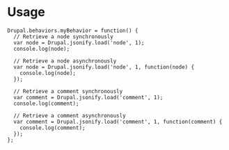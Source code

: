 # Usage

    Drupal.behaviors.myBehavior = function() {
      // Retrieve a node synchronously
      var node = Drupal.jsonify.load('node', 1);
      console.log(node);
      
      // Retrieve a node asynchronously
      var node = Drupal.jsonify.load('node', 1, function(node) {
        console.log(node);
      });
      
      // Retrieve a comment synchronously
      var comment = Drupal.jsonify.load('comment', 1);
      console.log(comment);
      
      // Retrieve a comment asynchronously
      var comment = Drupal.jsonify.load('comment', 1, function(comment) {
        console.log(comment);
      });
    };